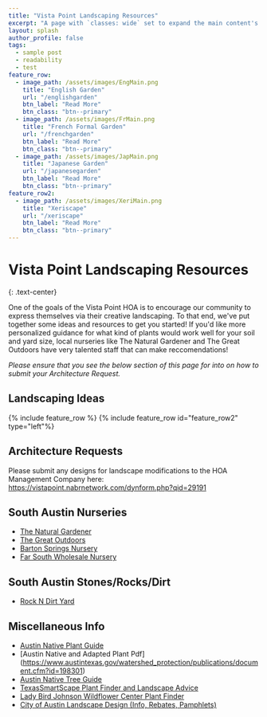 ```yaml
---
title: "Vista Point Landscaping Resources"
excerpt: "A page with `classes: wide` set to expand the main content's width."
layout: splash
author_profile: false
tags: 
  - sample post
  - readability
  - test
feature_row:
  - image_path: /assets/images/EngMain.png
    title: "English Garden"
    url: "/englishgarden"
    btn_label: "Read More"
    btn_class: "btn--primary"
  - image_path: /assets/images/FrMain.png
    title: "French Formal Garden"
    url: "/frenchgarden"
    btn_label: "Read More"
    btn_class: "btn--primary"
  - image_path: /assets/images/JapMain.png
    title: "Japanese Garden"
    url: "/japanesegarden"
    btn_label: "Read More"
    btn_class: "btn--primary"
feature_row2:
  - image_path: /assets/images/XeriMain.png
    title: "Xeriscape"
    url: "/xeriscape"
    btn_label: "Read More"
    btn_class: "btn--primary"
---
```


# Vista Point Landscaping Resources
{: .text-center}

One of the goals of the Vista Point HOA is to encourage our community to express themselves via their creative landscaping. To that end, we've put together some ideas and resources to get you started! If you'd like more personalized guidance for what kind of plants would work well for your soil and yard size, local nurseries like The Natural Gardener and The Great Outdoors have very talented staff that can make reccomendations!

_Please ensure that you see the below section of this page for into on how to submit your Architecture Request._

## Landscaping Ideas

{% include feature_row %}
{% include feature_row id="feature_row2" type="left"%}

## Architecture Requests

Please submit any designs for landscape modifications to the HOA Management Company here: https://vistapoint.nabrnetwork.com/dynform.php?qid=29191

## South Austin Nurseries
- [The Natural Gardener](https://tngaustin.com/)
- [The Great Outdoors](https://gonursery.com/)
- [Barton Springs Nursery](http://www.bartonspringsnursery.com/)
- [Far South Wholesale Nursery](https://farsouthnursery.com/)

## South Austin Stones/Rocks/Dirt
- [Rock N Dirt Yard](https://rockndirtyard.com/)

## Miscellaneous Info
- [Austin Native Plant Guide](http://www.austintexas.gov/department/grow-green/plant-guide)
- [Austin Native and Adapted Plant Pdf] (https://www.austintexas.gov/watershed_protection/publications/document.cfm?id=198301)
- [Austin Native Tree Guide](https://www.austintexas.gov/sites/default/files/files/Watershed/growgreen/2_8_12_native_tree_growing_guide_for_central_texas.pdf)
- [TexasSmartScape Plant Finder and Landscape Advice](http://www.txsmartscape.com/plant-search/)
- [Lady Bird Johnson Wildflower Center Plant Finder](https://www.wildflower.org/plants/)
- [City of Austin Landscape Design (Info, Rebates, Pamphlets)](https://www.austintexas.gov/department/landscape-design)
